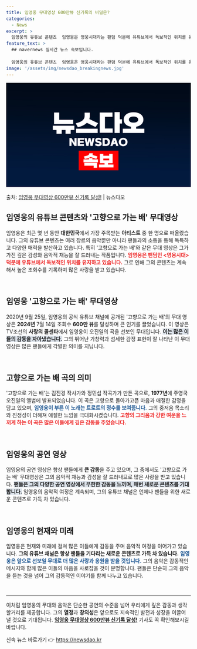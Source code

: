 ```yaml
---
title: 임영웅 무대영상 600만뷰 신기록의 비밀은?
categories:
  - News
excerpt: >
  임영웅의 유튜브 콘텐츠  임영웅은 영웅시대라는 팬덤 덕분에 유튜브에서 독보적인 위치를 유지하고 있습니다. 그…
feature_text: >
  ## navernews 실시간 뉴스 속보입니다.

  임영웅의 유튜브 콘텐츠  임영웅은 영웅시대라는 팬덤 덕분에 유튜브에서 독보적인 위치를 유지하고 있습니다. 그…
image: '/assets/img/newsdao_breakingnews.jpg'
---
```


![뉴스다오 속보](/assets/img/newsdao_breakingnews.jpg)

<p>출처: <a href="https://newsdao.kr/4838" rel="dofollow">임영웅 무대영상 600만뷰 신기록 달성!</a> | 뉴스다오</p>

<h2 data-ke-size="size26">임영웅의 유튜브 콘텐츠와 '고향으로 가는 배' 무대영상</h2>

<p data-ke-size="size16">임영웅은 최근 몇 년 동안 <b>대한민국</b>에서 가장 주목받는 <b>아티스트</b> 중 한 명으로 떠올랐습니다. 그의 유튜브 콘텐츠는 여러 장르의 음악뿐만 아니라 팬들과의 소통을 통해 독특하고 다양한 매력을 발산하고 있습니다. 특히 '고향으로 가는 배'와 같은 무대 영상은 그가 가진 깊은 감성와 음악적 재능을 잘 드러내는 작품입니다. <b><span style="color: #ee2323;">임영웅은 팬덤인 <영웅시대> 덕분에 유튜브에서 독보적인 위치를 유지하고 있습니다.</span></b> 그로 인해 그의 콘텐츠는 계속해서 높은 조회수를 기록하며 많은 사랑을 받고 있습니다.</p>

<p data-ke-size="size16">&nbsp;</p>

<h2 data-ke-size="size26">임영웅 '고향으로 가는 배' 무대영상</h2>

<p data-ke-size="size16">2020년 9월 25일, 임영웅의 공식 유튜브 채널에 공개된 '고향으로 가는 배'의 무대 영상은 <b>2024년</b> 7월 14일 조회수 <b>600만 뷰</b>를 달성하며 큰 인기를 끌었습니다. 이 영상은 TV조선의 <b>사랑의 콜센타</b>에서 임영웅이 오진일의 곡을 선보인 무대입니다. <b><span style="background-color: #21538527;">이는 많은 이들의 감동을 자아냈습니다.</span></b> 그의 뛰어난 가창력과 섬세한 감정 표현이 잘 나타난 이 무대 영상은 많은 팬들에게 각별한 의미를 지닙니다. </p>

<p data-ke-size="size16">&nbsp;</p>

<h2 data-ke-size="size26">고향으로 가는 배 곡의 의미</h2>

<p data-ke-size="size16">'고향으로 가는 배'는 김진경 작사가와 정민섭 작곡가가 만든 곡으로, <b>1977년</b>에 주영국 오진일의 앨범에 발표되었습니다. 이 곡은 고향으로 돌아가고픈 마음과 애절한 감정을 담고 있으며, <b><span style="color: #1a5490;">임영웅이 부른 이 노래는 트로트의 정수를 보여줍니다.</span></b> 그의 중저음 목소리와 진정성이 더해져 애절한 느낌을 극대화시켰습니다. <b><span style="color: #ee2323;">고향의 그리움과 강한 여운을 느끼게 하는 이 곡은 많은 이들에게 깊은 감동을 주었습니다.</span></b></p>

<p data-ke-size="size16">&nbsp;</p>

<h2 data-ke-size="size26">임영웅의 공연 영상</h2>

<p data-ke-size="size16">임영웅의 공연 영상은 항상 팬들에게 <b>큰 감동</b>을 주고 있으며, 그 중에서도 '고향으로 가는 배' 무대영상은 그의 음악적 재능과 감성을 잘 드러내므로 많은 사랑을 받고 있습니다. <b><span style="background-color: #21538527;">팬들은 그의 다양한 공연 영상에서 무한한 감동을 느끼며, 매번 새로운 콘텐츠를 기대합니다.</span></b> 임영웅의 음악적 여정은 계속되며, 그의 유튜브 채널은 언제나 팬들을 위한 새로운 콘텐츠로 가득 차 있습니다.</p>

<p data-ke-size="size16">&nbsp;</p>

<h2 data-ke-size="size26">임영웅의 현재와 미래</h2>

<p data-ke-size="size16">임영웅은 현재와 미래에 걸쳐 많은 이들에게 감동을 주며 음악적 여정을 이어가고 있습니다. <b>그의 유튜브 채널은 항상 팬들을 기다리는 새로운 콘텐츠로 가득 차 있습니다.</b> <b><span style="color: #1a5490;">임영웅은 앞으로 선보일 무대로 더 많은 사랑과 응원을 받을 것입니다.</span></b> 그의 음악은 감동적인 메시지와 함께 많은 이들의 마음을 사로잡을 것이 분명합니다. 팬들은 단순히 그의 음악을 듣는 것을 넘어 그의 감동적인 이야기를 함께 나누고 있습니다.</p>

<p data-ke-size="size16">&nbsp;</p>

<hr>

<p data-ke-size="size16">이처럼 임영웅의 무대와 음악은 단순한 공연의 수준을 넘어 우리에게 깊은 감동과 생각할거리를 제공합니다. 그의 <b>열정</b>과 <b>창의성</b>은 앞으로도 지속적인 발전과 성장을 이끌어 낼 것으로 기대됩니다. <a href="https://newsdao.kr/4838"><b>임영웅 무대영상 600만뷰 신기록 달성!</b></a> 기사도 꼭 확인해보시길 바랍니다.</p> 

신속 뉴스 바로가기 👉 <a href="https://newsdao.kr" rel="dofollow">https://newsdao.kr</a>


